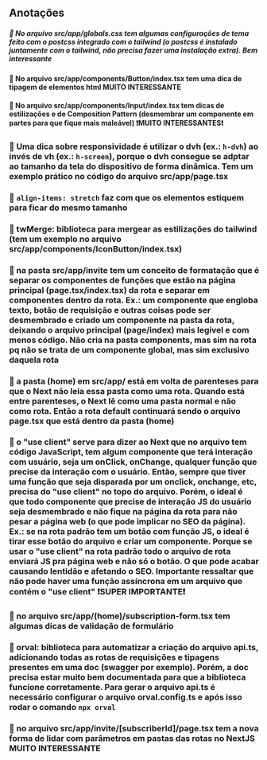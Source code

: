 ## Anotações

##### 📍 No arquivo src/app/globals.css tem algumas configurações de tema feito com o postcss integrado com o tailwind (o postcss é instalado juntamente com o tailwind, não precisa fazer uma instalação extra). Bem interessante

#### 📍 No arquivo src/app/components/Button/index.tsx tem uma dica de tipagem de elementos html MUITO INTERESSANTE

#### 📍 No arquivo src/app/components/Input/index.tsx tem dicas de estilizações e de Composition Pattern (desmembrar um componente em partes para que fique mais maleável) ❗MUITO INTERESSANTES❗

### 📍 Uma dica sobre responsividade é utilizar o dvh (ex.: `h-dvh`) ao invés de vh (ex.: `h-screen`), porque o dvh consegue se adptar ao tamanho da tela do dispositivo de forma dinâmica. Tem um exemplo prático no código do arquivo src/app/page.tsx

### 📍 `align-items: stretch` faz com que os elementos estiquem para ficar do mesmo tamanho

### 🧩 twMerge: biblioteca para mergear as estilizações do tailwind (tem um exemplo no arquivo src/app/components/IconButton/index.tsx)

### 📍 na pasta src/app/invite tem um conceito de formatação que é separar os componentes de funções que estão na página principal (page.tsx/index.tsx) da rota e separar em componentes dentro da rota. Ex.: um componente que engloba texto, botão de requisição e outras coisas pode ser desmembrado e criado um componente na pasta da rota, deixando o arquivo principal (page/index) mais legível e com menos código. Não cria na pasta components, mas sim na rota pq não se trata de um componente global, mas sim exclusivo daquela rota

### 📍 a pasta (home) em src/app/ está em volta de parenteses para que o Next não leia essa pasta como uma rota. Quando está entre parenteses, o Next lê como uma pasta normal e não como rota. Então a rota default continuará sendo o arquivo page.tsx que está dentro da pasta (home)

### 📍 o "use client" serve para dizer ao Next que no arquivo tem código JavaScript, tem algum componente que terá interação com usuário, seja um onClick, onChange, qualquer função que precise da interação com o usuário. Então, sempre que tiver uma função que seja disparada por um onclick, onchange, etc, precisa do "use client" no topo do arquivo. Porém, o ideal é que todo componente que precise de interação JS do usuário seja desmembrado e não fique na página da rota para não pesar a página web (o que pode implicar no SEO da página). Ex.: se na rota padrão tem um botão com função JS, o ideal é tirar esse botão do arquivo e criar um componente. Porque se usar o "use client" na rota padrão todo o arquivo de rota enviará JS pra página web e não só o botão. O que pode acabar causando lentidão e afetando o SEO. Importante ressaltar que não pode haver uma função assíncrona em um arquivo que contém o "use client" ❗SUPER IMPORTANTE❗

### 📍 no arquivo src/app/(home)/subscription-form.tsx tem algumas dicas de validação de formulário

### 🧩 orval: biblioteca para automatizar a criação do arquivo api.ts, adicionando todas as rotas de requisições e tipagens presentes em uma doc (swagger por exemplo). Porém, a doc precisa estar muito bem documentada para que a biblioteca funcione corretamente. Para gerar o arquivo api.ts é necessário configurar o arquivo orval.config.ts e após isso rodar o comando `npx orval`

### 📍 no arquivo src/app/invite/[subscriberId]/page.tsx tem a nova forma de lidar com parâmetros em pastas das rotas no NextJS MUITO INTERESSANTE
